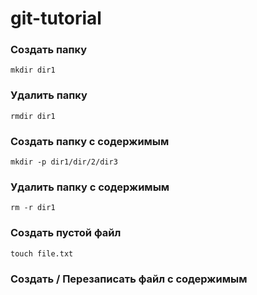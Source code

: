 # git-tutorial

### Создать папку
```
mkdir dir1
```
### Удалить папку
```
rmdir dir1
```
### Создать папку с содержимым
```
mkdir -p dir1/dir/2/dir3
```
### Удалить папку с содержимым
```
rm -r dir1
```
### Создать пустой файл
```
touch file.txt
```
### Создать / Перезаписать файл с содержимым
``` ehco '123' > file.txt
```
